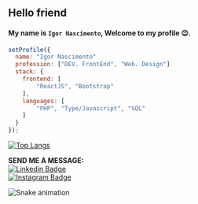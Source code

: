## Hello friend
#### My name is `Igor Nascimento`, Welcome to my profile 😉.<br>

```javascript
setProfile({
  name: "Igor Nascimento"
  profession: ["DEV. FrontEnd", "Web. Design"]
  stack: {
  	frontend: [
  		"ReactJS", "Bootstrap"
  	],
  	languages: [
  		"PHP", "Type/Javascript", "SQL"
  	]
  }
});
```

[![Top Langs](https://github-readme-stats.vercel.app/api/top-langs/?username=mr-nascimento&layout=compact&theme=omni)](https://github.com/anuraghazra/github-readme-stats)<br>


**SEND ME A MESSAGE:**<br> 
[![Linkedin Badge](https://img.shields.io/badge/-LinkedIn-blue?style=flat-square&logo=Linkedin&logoColor=white&link=https://www.linkedin.com/in/isadora-rodrigues-stangarlin-48402b141/)](https://www.linkedin.com/in/igor-nascimento-3b7aa214b/) 
<br>
[![Instagram Badge](https://img.shields.io/badge/-Instagram-green?style=flat-square&logo=Instagram&logoColor=white&link=https://www.instagram.com/papodedev/)](https://www.instagram.com/mr.igornascimento/)

<div>

  ![Snake animation](https://github.com/mr-nascimento/mr-nascimento/blob/output/github-contribution-grid-snake.svg)

</div>
